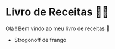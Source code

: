 # Livro de Receitas :man_cook:

Olá ! Bem vindo ao meu livro de receitas :wave:

- Strogonoff de frango

